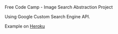 Free Code Camp - Image Search Abstraction Project

Using Google Custom Search Engine API.

Example on [Heroku](https://jk-image-search.herokuapp.com/api/imagesearch/)